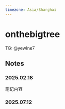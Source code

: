 ```yaml
---
timezone: Asia/Shanghai
---
```



# onthebigtree


TG: @yewlne7

## Notes

<!-- Content_START -->

### 2025.02.18

笔记内容

### 2025.07.12

<!-- Content_END -->
